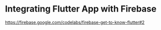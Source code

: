 # Integrating Flutter App with Firebase

<https://firebase.google.com/codelabs/firebase-get-to-know-flutter#2>

